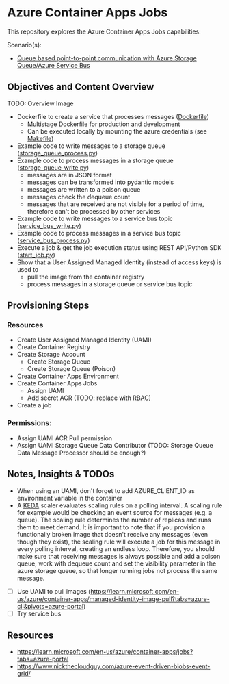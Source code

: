 # Azure Container Apps Jobs

This repository explores the Azure Container Apps Jobs capabilities:

Scenario(s):

- [Queue based point-to-point communication with Azure Storage Queue/Azure Service Bus](https://learn.microsoft.com/en-us/azure/container-apps/tutorial-event-driven-jobs?source=recommendations)

## Objectives and Content Overview

TODO: Overview Image

- Dockerfile to create a service that processes messages ([Dockerfile](Dockerfile))
    - Multistage Dockerfile for production and development
    - Can be executed locally by mounting the azure credentials (see [Makefile](Makefile))
- Example code to write messages to a storage queue ([storage_queue_process.py](storage_queue_process.py))
- Example code to process messages in a storage queue ([storage_queue_write.py](storage_queue_write.py))
    - messages are in JSON format
    - messages can be transformed into pydantic models
    - messages are written to a poison queue
    - messages check the dequeue count
    - messages that are received are not visible for a period of time, therefore can't be processed by other services
- Example code to write messages to a service bus topic ([service_bus_write.py](service_bus_write.py))
- Example code to process messages in a service bus topic ([service_bus_process.py](service_bus_process.py))
- Execute a job & get the job execution status using REST API/Python SDK ([start_job.py](start_job.py))
- Show that a User Assigned Managed Identity (instead of access keys) is used to
    - pull the image from the container registry
    - process messages in a storage queue or service bus topic

## Provisioning Steps

### Resources

- Create User Assigned Managed Identity (UAMI)
- Create Container Registry
- Create Storage Account
    - Create Storage Queue
    - Create Storage Queue (Poison)
- Create Container Apps Environment
- Create Container Apps Jobs
    - Assign UAMI
    - Add secret ACR (TODO: replace with RBAC)
- Create a job

### Permissions:

- Assign UAMI ACR Pull permission
- Assign UAMI Storage Queue Data Contributor (TODO: Storage Queue Data Message Processor should be enough?)

## Notes, Insights & TODOs

- When using an UAMI, don't forget to add AZURE_CLIENT_ID as environment variable in the container
- A [KEDA](https://keda.sh/) scaler evaluates scaling rules on a polling interval. A scaling rule for example would be
  checking an event source for messages (e.g. a queue). The scaling rule determines the number of replicas and runs them
  to meet demand.
  It is important to note that if you provision a functionally broken image that doesn't receive any messages (even
  though they exist), the scaling rule will execute a job for this message in every polling interval, creating an
  endless loop.
  Therefore, you should make sure that receiving messages is always possible and add a poison queue, work with dequeue
  count and set the visibility parameter in the azure storage queue, so that longer running jobs not process the same
  message.

- [ ] Use UAMI to pull
  images (https://learn.microsoft.com/en-us/azure/container-apps/managed-identity-image-pull?tabs=azure-cli&pivots=azure-portal)
- [ ] Try service bus

## Resources

- https://learn.microsoft.com/en-us/azure/container-apps/jobs?tabs=azure-portal
- https://www.nickthecloudguy.com/azure-event-driven-blobs-event-grid/
